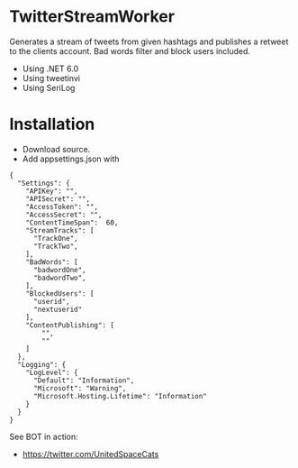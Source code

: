 ﻿# TwitterStreamWorker
Generates a stream of tweets from given hashtags and publishes a retweet to the clients account. Bad words filter and block users included.
- Using .NET 6.0
- Using tweetinvi
- Using SeriLog

# Installation
- Download source.
- Add appsettings.json with

```
{
  "Settings": {
    "APIKey": "",
    "APISecret": "",
    "AccessToken": "",
    "AccessSecret": "",
    "ContentTimeSpan":  60,
    "StreamTracks": [
      "TrackOne",
      "TrackTwo",
    ],
    "BadWords": [
      "badwordOne",
      "badwordTwo",
    ],
    "BlockedUsers": [
      "userid",
      "nextuserid"
    ],
    "ContentPublishing": [
        "",
        ""
    ]
  },
  "Logging": {
    "LogLevel": {
      "Default": "Information",
      "Microsoft": "Warning",
      "Microsoft.Hosting.Lifetime": "Information"
    }
  }
}
```

See BOT in action: 
- https://twitter.com/UnitedSpaceCats
